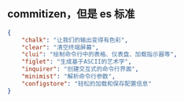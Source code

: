 ## commitizen，但是 es 标准

```json
{
	"chalk": "让我们的输出变得有色彩",
	"clear": "清空终端屏幕",
	"clui": "绘制命令行中的表格、仪表盘、加载指示器等",
	"figlet": "生成基于ASCII的艺术字",
	"inquirer": "创建交互式的命令行界面",
	"minimist": "解析命令行参数",
	"configstore": "轻松的加载和保存配置信息"
}
```
